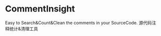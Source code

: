 # CommentInsight
Easy to Search&amp;Count&amp;Clean the comments in your SourceCode.  源代码注释统计&amp;清理工具
